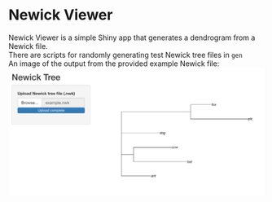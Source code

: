 # Newick Viewer
Newick Viewer is a simple Shiny app that generates a dendrogram from a Newick file.  
There are scripts for randomly generating test Newick tree files in `gen`  
An image of the output from the provided example Newick file:  
![](/example/example.png)